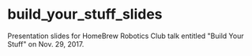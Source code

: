 # build_your_stuff_slides
Presentation slides for HomeBrew Robotics Club talk entitled "Build Your Stuff" on Nov. 29, 2017.
